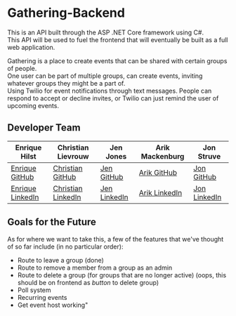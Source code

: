 # Gathering-Backend

This is an API built through the ASP .NET Core framework using C#.  
This API will be used to fuel the frontend that will eventually be built as a full web application.  
  
Gathering is a place to create events that can be shared with certain groups of people.  
One user can be part of multiple groups, can create events, inviting whatever groups they might be a part of.  
Using Twilio for event notifications through text messages. People can respond to accept or decline invites, or Twilio can just remind the user of upcoming events.


## Developer Team


|   Enrique Hilst    | Christian Lievrouw |     Jen Jones      |  Arik Mackenburg   |     Jon Struve     |
|--------------------|--------------------|--------------------|--------------------|--------------------|
| <a href="https://github.com/ehilst515" target="_blank">Enrique GitHub</a> | <a href="https://github.com/christianlievrouw" target="_blank">Christian GitHub</a> | <a href="https://github.com/jenjones319" target="_blank">Jen GitHub</a> | <a href="https://github.com/arikmackenburg" target="_blank">Arik GitHub</a> | <a href="https://github.com/OCDAmmo3" target="_blank">Jon GitHub</a> |
| <a href="https://www.linkedin.com/in/ehilst" target="_blank">Enrique LinkedIn</a> | <a href="https://www.linkedin.com/in/christianlievrouw" target="_blank">Christian LinkedIn</a> |<a href="https://www.linkedin.com/in/jenniferbjones/" target="_blank">Jen LinkedIn</a> | <a href="https://www.linkedin.com/in/arikmackenburg" target="_blank">Arik LinkedIn</a> | <a href="https://www.linkedin.com/in/jon-struve/" target="_blank">Jon LinkedIn</a> |
  
  
## Goals for the Future

As for where we want to take this, a few of the features that we've thought of so far include (in no particular order):

* Route to leave a group (done)
* Route to remove a member from a group as an admin
* Route to delete a group (for groups that are no longer active) (oops, this should be on frontend as *button* to delete group)
* Poll system
* Recurring events
* Get event host working"